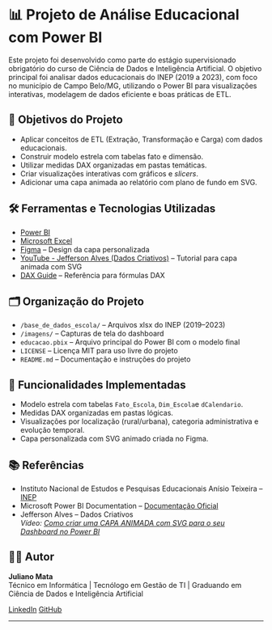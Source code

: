 # 📊 Projeto de Análise Educacional com Power BI

Este projeto foi desenvolvido como parte do estágio supervisionado obrigatório do curso de Ciência de Dados e Inteligência Artificial. O objetivo principal foi analisar dados educacionais do INEP (2019 a 2023), com foco no município de Campo Belo/MG, utilizando o Power BI para visualizações interativas, modelagem de dados eficiente e boas práticas de ETL.

## 🧠 Objetivos do Projeto

- Aplicar conceitos de ETL (Extração, Transformação e Carga) com dados educacionais.
- Construir modelo estrela com tabelas fato e dimensão.
- Utilizar medidas DAX organizadas em pastas temáticas.
- Criar visualizações interativas com gráficos e *slicers*.
- Adicionar uma capa animada ao relatório com plano de fundo em SVG.

## 🛠️ Ferramentas e Tecnologias Utilizadas

- [Power BI](https://powerbi.microsoft.com/)
- [Microsoft Excel](https://www.microsoft.com/pt-br/microsoft-365/excel)
- [Figma](https://www.figma.com/) – Design da capa personalizada
- [YouTube - Jefferson Alves (Dados Criativos)](https://www.youtube.com/watch?v=xjAsjwGfvzE&t=1505s) – Tutorial para capa animada com SVG
- [DAX Guide](https://dax.guide/) – Referência para fórmulas DAX

## 🗂️ Organização do Projeto

- `/base_de_dados_escola/` – Arquivos xlsx do INEP (2019–2023)
- `/imagens/` – Capturas de tela do dashboard
- `educacao.pbix` – Arquivo principal do Power BI com o modelo final
- `LICENSE` – Licença MIT para uso livre do projeto
- `README.md` – Documentação e instruções do projeto


## 📌 Funcionalidades Implementadas

- Modelo estrela com tabelas `Fato_Escola`, `Dim_Escola`e `dCalendario`.
- Medidas DAX organizadas em pastas lógicas.
- Visualizações por localização (rural/urbana), categoria administrativa e evolução temporal.
- Capa personalizada com SVG animado criada no Figma.

## 📚 Referências

- Instituto Nacional de Estudos e Pesquisas Educacionais Anísio Teixeira – [INEP](https://www.gov.br/inep/)
- Microsoft Power BI Documentation – [Documentação Oficial](https://learn.microsoft.com/pt-br/power-bi/)
- Jefferson Alves – Dados Criativos  
  *Vídeo: [Como criar uma CAPA ANIMADA com SVG para o seu Dashboard no Power BI](https://www.youtube.com/watch?v=xjAsjwGfvzE&t=1505s)*

## 👨‍💻 Autor

**Juliano Mata**  
Técnico em Informática | Tecnólogo em Gestão de TI | Graduando em Ciência de Dados e Inteligência Artificial

[LinkedIn](https://www.linkedin.com/in/julianomata/)
[GitHub](https://github.com/JulianoMata)

---

